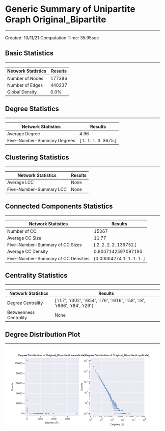 # Generic Summary of Unipartite Graph **Original_Bipartite**
---
Created: 10/11/21
Computation Time: 35.95sec

## Basic Statistics
---
| Network Statistics | Results |
|---|---|
| Number of Nodes | 177386 |
| Number of Edges | 440237 |
| Global Density | 0.0% |
## Degree Statistics
---
| Network Statistics | Results |
|---|---|
| Average Degree | 4.96 |
| Five-Number-Summary Degrees | [   1.    1.    1.    3. 3675.] |
## Clustering Statistics
---
| Network Statistics | Results |
|---|---|
| Average LCC | None |
| Five-Number-Summary LCC | None |
## Connected Components Statistics
---
| Network Statistics | Results |
|---|---|
| Number of CC | 15067 |
| Average CC Size | 11.77 |
| Five-Number-Summary of CC Sizes | [     2.      2.      2.      2. 139752.] |
| Average CC Density | 0.9007142597097195 |
| Five-Number-Summary of CC Densities | [0.00004274 1.         1.         1.         1.        ] |
## Centrality Statistics
---
| Network Statistics | Results |
|---|---|
| Degree Centrality | ['r17', 'r302', 'r654', 'r76', 'r616', 'r58', 'r8', 'r866', 'r84', 'r29'] |
| Betweenness Centrality | None |
## Degree Distribution Plot
---
![image](./assets/degree_distribution.jpg)